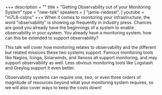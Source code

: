 +++
description = ""
title = "Getting Observability out of your Monitoring System"
type = "new-talk"
speakers = [
        "jamie-riedesel",
]
youtube = "m7L8-csIjns"
+++
When it comes to monitoring your infrastructure, the word "observability" is showing up frequently in industry press. Chances are good you already have the beginnings of a system to enable observability in your system. You already have a monitoring system, how can this be extended to support observability?

This talk will cover how monitoring relates to observability and the different but related missions these two systems support. Famous monitoring tools like Nagios, Icinga, Solarwinds, and Xenoss all support monitoring, and may support observability as well. Less obvious monitoring tools like Logstash and Greylog support it even better.

Observability systems can require one, two, or even three orders of magnitude of resources beyond what your monitoring system requires, so we will also cover ways to keep the costs down!